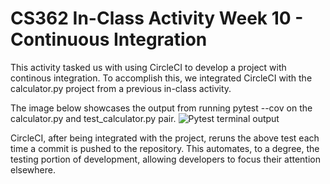 # CS362 In-Class Activity Week 10 - Continuous Integration
This activity tasked us with using CircleCI to develop a project with continous integration. To accomplish this, we integrated CircleCI with the calculator.py project from a previous in-class activity.

The image below showcases the output from running pytest --cov on the calculator.py and test_calculator.py pair.
![Pytest terminal output](https://github.com/lemossc/cs362-continuous-integrationr/blob/master/pytest-output.png)

CircleCI, after being integrated with the project, reruns the above test each time a commit is pushed to the repository. This automates, to a degree, the testing portion of development, allowing developers to focus their attention elsewhere.
